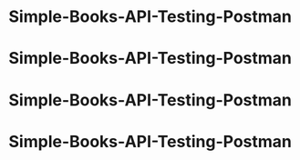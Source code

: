 # Simple-Books-API-Testing-Postman
# Simple-Books-API-Testing-Postman
# Simple-Books-API-Testing-Postman
# Simple-Books-API-Testing-Postman

